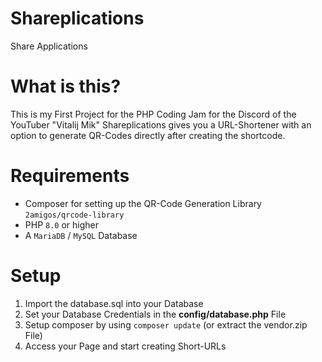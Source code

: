 # Shareplications
Share Applications

# What is this?
This is my First Project for the PHP Coding Jam for the Discord of the YouTuber "Vitalij Mik"
Shareplications gives you a URL-Shortener with an option to generate QR-Codes directly after creating the shortcode.

# Requirements
- Composer for setting up the QR-Code Generation Library `2amigos/qrcode-library`
- PHP `8.0` or higher
- A `MariaDB` / `MySQL` Database

# Setup
1. Import the database.sql into your Database
2. Set your Database Credentials in the **config/database.php** File
3. Setup composer by using `composer update` (or extract the vendor.zip File)
4. Access your Page and start creating Short-URLs